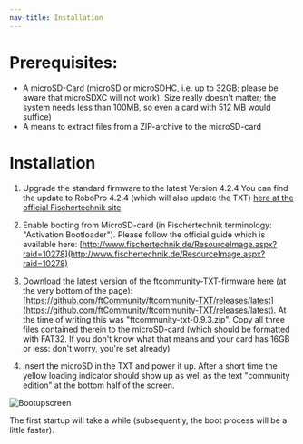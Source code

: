 ```yaml
---
nav-title: Installation
---
```

# Prerequisites: 
* A microSD-Card (microSD or microSDHC, i.e. up to 32GB; please be aware that microSDXC will not work). Size really doesn't matter; the system needs less than 100MB, so even a card with 512 MB would suffice)
* A means to extract files from a ZIP-archive to the microSD-card

# Installation
1. Upgrade the standard firmware to the latest Version 4.2.4
You can find the update to RoboPro 4.2.4 (which will also update the TXT) 
[here at the official Fischertechnik site](https://www.fischertechnik.de/-/media/fischertechnik/fite/service/downloads/robotics/robo-pro/documents/02-demoversion-robopro-english.ashx)

2. Enable booting from MicroSD-card (in Fischertechnik terminology: "Activation Bootloader"). Please follow the official guide which is available here:
[http://www.fischertechnik.de/ResourceImage.aspx?raid=10278](http://www.fischertechnik.de/ResourceImage.aspx?raid=10278)

3. Download the latest version of the ftcommunity-TXT-firmware here (at the very bottom of the page):
[https://github.com/ftCommunity/ftcommunity-TXT/releases/latest](https://github.com/ftCommunity/ftcommunity-TXT/releases/latest). At the time of writing this was "ftcommunity-txt-0.9.3.zip". Copy all three files contained therein to the microSD-card (which should be formatted with FAT32. If you don't know what that means and your card has 16GB or less: don't worry, you're set already)

4. Insert the microSD in the TXT and power it up. After a short time the yellow loading indicator should show up as well as the text "community edition" at the bottom half of the screen.

  ![Bootupscreen](https://raw.githubusercontent.com/ftCommunity/ftcommunity-TXT/master/board/fischertechnik/TXT/rootfs/etc/ftc-logo.png)

The first startup will take a while (subsequently, the boot process will be a little faster). 
